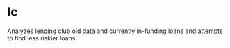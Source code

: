 lc
==

Analyzes lending club old data and currently in-funding loans and attempts to find less riskier loans
